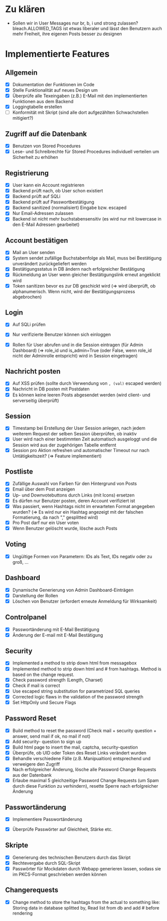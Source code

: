 ﻿# Zu klären

- Sollen wir in User Messages nur br, b, i und strong zulassen? bleach.ALLOWED_TAGS ist etwas liberaler und lässt den Benutzern auch mehr Freiheit, ihre eigenen
Posts besser zu designen


# Implementierte Features

## Allgemein
- [X] Dokumentation der Funktionen im Code
- [X] Stelle Funktionalität auf neues Design um
- [X] Überprüfe alle Texeingaben (z.B.) E-Mail mit den implementierten Funktionen aus dem Backend
- [X] Loggingtabelle erstellen
- [ ] Konformität mit Skript (sind alle dort aufgezählten Schwachstellen mitigiert?)

## Zugriff auf die Datenbank
- [X] Benutzen von Stored Procedures
- [X] Lese- und Schreibrechte für Stored Procedures individuell verteilen um Sicherheit zu erhöhen

## Registrierung
- [X] User kann ein Account registrieren
- [X] Backend prüft nach, ob User schon existiert
- [X] Backend prüft auf SQLi
- [X] Backend prüft auf Passwortbestätigung
- [X] Backend sanitized (normalisiert) Eingabe bzw. escaped
- [x] Nur Email-Adressen zulassen
- [x] Backend ist nicht mehr buchstabensensitiv (es wird nur mit lowercase in den E-Mail Adressen gearbeitet)

## Account bestätigen
- [X] Mail an User senden
- [X] System sendet zufällige Buchstabenfolge als Mail, muss bei Bestätigung unverändert zurückgeliefert werden
- [X] Bestätigungsstatus in DB ändern nach erfolgreicher Bestätigung
- [X] Rückmeldung an User wenn gleicher Bestätigungslink erneut angeklickt wird
- [X] Token sanitizen bevor es zur DB geschickt wird (=> wird überprüft, ob alphanumerisch. Wenn nicht, wird der Bestätigungsprozess abgebrochen)

## Login
- [X] Auf SQLi prüfen
- [x] Nur verifizierte Benutzer können sich einloggen
- [X] Rollen für User abrufen und in die Session eintragen (für Admin Dashboard) (=> role_id und is_admin=True (oder False, wenn role_id nicht der Adminrolle entspricht) wird in Session eingetragen)


## Nachricht posten
- [X] Auf XSS prüfen (sollte durch Verwendung von `, (val)` escaped werden)
- [X] Nachricht in DB posten mit Postdaten
- [X] Es können keine leeren Posts abgesendet werden (wird client- und serverseitig überprüft)

## Session
- [X] Timestamp bei Erstellung der User Session anlegen, nach jedem weiterem Request der selben Session überprüfen, ob inaktiv
- [X] User wird nach einer bestimmten Zeit automatisch ausgeloggt und die Session wird aus der zugehörigen Tabelle entfernt
- [X] Session pro Aktion refreshen und automatischer Timeout nur nach Untätigkeitszeit? (=> Feature implementiert)

## Postliste
- [X] Zufällige Auswahl von Farben für den Hintergrund von Posts
- [X] Email über dem Post anzeigen
- [X] Up- und Downvotebuttons durch Links (mit Icons) ersetzen
- [X] Es dürfen nur Benutzer posten, deren Account verifiziert ist
- [X] Was passiert, wenn Hashtags nicht im erwarteten Format angegeben wurden? (=> Es wird nur ein Hashtag angezeigt mit der falschen Formatierung, da nach "," gesplitted wird)
- [X] Pro Post darf nur ein User voten
- [X] Wenn Benutzer gelöscht wurde, lösche auch Posts

## Voting
- [X] Ungültige Formen von Parametern: IDs als Text, IDs negativ oder zu groß, ...

## Dashboard
- [X] Dynamische Generierung von Admin Dashboard-Einträgen
- [X] Darstellung der Rollen
- [X] Löschen von Benutzer (erfordert erneute Anmeldung für Wirksamkeit)

## Controlpanel
- [X] Passwortänderung mit E-Mail Bestätigung
- [X] Änderung der E-mail mit E-Mail Bestätigung

## Security
- [x] Implemented a method to strip down html from messagebox
- [x] Implemented method to strip down html and # from hashtags. Method is based on the change request.
- [x] Check password strength (Length, Charset)
- [x] Check if mail is correct
- [x] Use escaped string substitution for parametrized SQL queries
- [x] Corrected logic flaws in the validation of the password strength
- [x] Set HttpOnly und Secure Flags

## Password Reset
- [X] Build method to reset the password (Check mail + security question + answer, send mail if ok, no mail if not)
- [X] Add security- question to sign up
- [X] Build html page to insert the mail, captcha, security-question
- [X] Überprüfe, ob UID oder Token des Reset Links verändert wurden
- [X] Behandle verschiedene Fälle (z.B. Manipualtion) entsprechend und verweigere den Zugriff
- [X] Nach erfolgreicher Änderung, lösche alle Password Change Requests aus der Datenbank
- [X] Erlaube maximal 5 gleichzeitige Password Change Requests (um Spam durch diese Funktion zu verhindern), resette Sperre nach erfolgreicher Änderung

## Passwortänderung
- [X] Implementiere Passwortänderung
- [x] Überprüfe Passwörter auf Gleichheit, Stärke etc.


## Skripte
- [X] Generierung des technischen Benutzers durch das Skript
- [X] Rechtevergabe durch SQL-Skript
- [X] Passwörter für Mockdaten durch Webapp generieren lassen, sodass sie im PKCS-Format geschrieben werden können

## Changerequests
- [x] Change method to store the hashtags from the actual to something like: Storing data in database splitted by,
      Read list from db and add # before rendering
